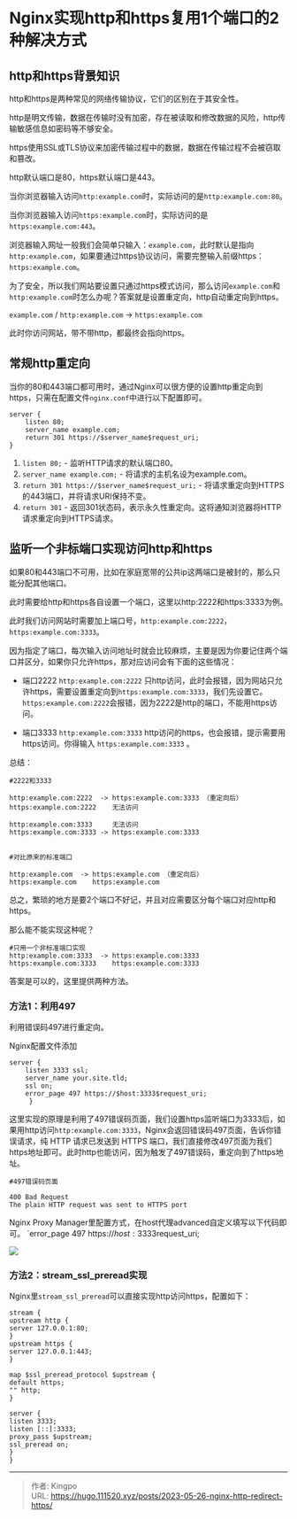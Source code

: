 # Nginx实现http和https复用1个端口的2种解决方式


<!--more-->

## http和https背景知识

http和https是两种常见的网络传输协议，它们的区别在于其安全性。

http是明文传输，数据在传输时没有加密，存在被读取和修改数据的风险，http传输敏感信息如密码等不够安全。

https使用SSL或TLS协议来加密传输过程中的数据，数据在传输过程不会被窃取和篡改。

http默认端口是80，https默认端口是443。

当你浏览器输入访问`http:example.com`时，实际访问的是`http:example.com:80`。

当你浏览器输入访问`https:example.com`时，实际访问的是`https:example.com:443`。

浏览器输入网址一般我们会简单只输入：`example.com`，此时默认是指向`http:example.com`，如果要通过https协议访问，需要完整输入前缀https：`https:example.com`。

为了安全，所以我们网站要设置只通过https模式访问，那么访问`example.com`和`http:example.com`时怎么办呢？答案就是设置重定向，http自动重定向到https。

`example.com` / `http:example.com` -> `https:example.com`

此时你访问网站，带不带http，都最终会指向https。

## 常规http重定向

当你的80和443端口都可用时，通过Nginx可以很方便的设置http重定向到https，只需在配置文件`nginx.conf`中进行以下配置即可。
```
server {
    listen 80;
    server_name example.com;
    return 301 https://$server_name$request_uri;
}
```

1.  `listen 80;` - 监听HTTP请求的默认端口80。
2.  `server_name example.com;` - 将请求的主机名设为example.com。
3.  `return 301 https://$server_name$request_uri;` - 将请求重定向到HTTPS的443端口，并将请求URI保持不变。
4.  `return 301` - 返回301状态码，表示永久性重定向。这将通知浏览器将HTTP请求重定向到HTTPS请求。


## 监听一个非标端口实现访问http和https

如果80和443端口不可用，比如在家庭宽带的公共ip这两端口是被封的，那么只能分配其他端口。

此时需要给http和https各自设置一个端口，这里以http:2222和https:3333为例。

此时我们访问网站时需要加上端口号，`http:example.com:2222`，`https:example.com:3333`。

因为指定了端口，每次输入访问地址时就会比较麻烦，主要是因为你要记住两个端口并区分，如果你只允许https，那对应访问会有下面的这些情况：

- 端口2222
 `http:example.com:2222`   只http访问，此时会报错，因为网站只允许https，需要设置重定向到`https:example.com:3333`，我们先设置它。`https:example.com:2222`会报错，因为2222是http的端口，不能用https访问。

- 端口3333
 `http:example.com:3333`  http访问的https，也会报错，提示需要用https访问。你得输入 `https:example.com:3333` 。

总结：
```
#2222和3333

http:example.com:2222  -> https:example.com:3333 （重定向后）
https:example.com:2222    无法访问

http:example.com:3333     无法访问
https:example.com:3333 -> https:example.com:3333 


#对比原来的标准端口

http:example.com  -> https:example.com （重定向后）
https:example.com    https:example.com

```

总之，繁琐的地方是要2个端口不好记，并且对应需要区分每个端口对应http和https。

那么能不能实现这种呢？
```
#只用一个非标准端口实现
http:example.com:3333  -> https:example.com:3333 
https:example.com:3333    https:example.com:3333
```

答案是可以的，这里提供两种方法。

### 方法1：利用497

利用错误码497进行重定向。

Nginx配置文件添加
```
server { 
	listen 3333 ssl; 
	server_name your.site.tld; 
	ssl on; 
	error_page 497 https://$host:3333$request_uri; 
	 }
```

这里实现的原理是利用了497错误码页面，我们设置https监听端口为3333后，如果用http访问`http:example.com:3333`，Nginx会返回错误码497页面，告诉你错误请求，纯 HTTP 请求已发送到 HTTPS 端口，我们直接修改497页面为我们https地址即可。此时http也能访问，因为触发了497错误码，重定向到了https地址。
```
#497错误码页面

400 Bad Request
The plain HTTP request was sent to HTTPS port
```

Nginx Proxy Manager里配置方式，在host代理advanced自定义填写以下代码即可。
`error_page 497 https://$host:3333$request_uri; 

![](https://s3.bmp.ovh/imgs/2023/06/15/6fddd0ec8fe27835.png)


### 方法2：stream_ssl_preread实现

Nginx里`stream_ssl_preread`可以直接实现http访问https，配置如下：

```
stream {  
upstream http {  
server 127.0.0.1:80;  
}  
upstream https {  
server 127.0.0.1:443;  
}  
  
map $ssl_preread_protocol $upstream {  
default https;  
"" http;  
}  
  
server {  
listen 3333;  
listen [::]:3333;  
proxy_pass $upstream;  
ssl_preread on;  
}  
}
```

---

> 作者: Kingpo  
> URL: https://hugo.111520.xyz/posts/2023-05-26-nginx-http-redirect-https/  

